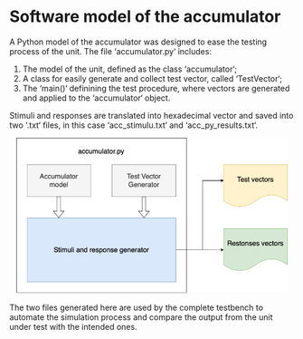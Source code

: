 # Software model of the accumulator

A Python model of the accumulator was designed to ease the testing process of the unit. The file ‘accumulator.py‘ includes:
1. The model of the unit, defined as the class ‘accumulator‘;
2. A class for easily generate and collect test vector, called ‘TestVector‘;
3. The ‘main()‘ definining the test procedure, where vectors are generated and applied to the ‘accumulator‘ object.

Stimuli and responses are translated into hexadecimal vector and saved into two ‘.txt‘ files, in this case ‘acc_stimulu.txt‘ and ‘acc_py_results.txt‘.

<p align="center">
  <img src="https://github.com/rob-dbl/accumulator/blob/main/others/software_model.png" width="480">
</p>

The two files generated here are used by the complete testbench to automate the simulation process and compare the output from the unit under test with the intended ones.
